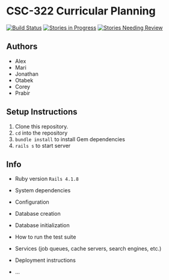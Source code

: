 # CSC-322 Curricular Planning

[![Build Status](https://travis-ci.org/CSC322-Grinnell/curricular-planning.svg?branch=master)](https://travis-ci.org/CSC322-Grinnell/curricular-planning) [![Stories in Progress](https://badge.waffle.io/CSC322-Grinnell/curricular-planning.svg?label=in%20progress&title=Stories%20In%20Progress)](http://waffle.io/CSC322-Grinnell/curricular-planning) [![Stories Needing Review](https://badge.waffle.io/CSC322-Grinnell/curricular-planning.svg?label=needs%20review&title=Stories%20Needing%20Review)](http://waffle.io/CSC322-Grinnell/curricular-planning)

## Authors

* Alex
* Mari 
* Jonathan
* Otabek
* Corey
* Prabir

## Setup Instructions
1. Clone this repository.
2. `cd` into the repository
3. `bundle install` to install Gem dependencies
4. `rails s` to start server

## Info

* Ruby version `Rails 4.1.8`

* System dependencies

* Configuration

* Database creation

* Database initialization

* How to run the test suite

* Services (job queues, cache servers, search engines, etc.)

* Deployment instructions

* ...
